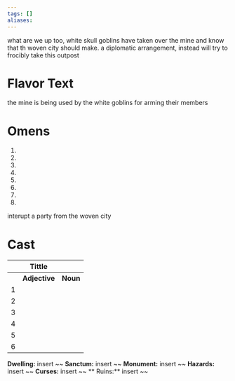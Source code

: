 ```yaml
---
tags: []
aliases:
---
```

 what are we up too, white skull goblins have taken over the mine and know that th
 woven city should make. a diplomatic arrangement, instead will try to frocibly take this outpost 
 
 # Flavor Text
 
the mine is being used by the white goblins for arming their members 

 # Omens
 1. 
 5. 
 6. 
 2.
 3.
 4.
 5.
 6.

interupt a party from the woven city 



 # Cast


|     |    Tittle     |          |
| --- | :-----------: | -------- |
|     | **Adjective** | **Noun** |
| 1   |               |          |
| 2   |               |          |
| 3   |               |          |
| 4   |               |          |
| 5   |               |          |
| 6   |               |          |




**Dwelling:** insert ~~  **Sanctum:** insert ~~ **Monument:** insert ~~ **Hazards:** insert ~~ **Curses:** insert ~~ ** Ruins:** insert ~~ 